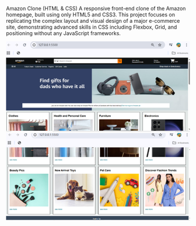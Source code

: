 Amazon Clone (HTML & CSS)
A responsive front-end clone of the Amazon homepage, built using only HTML5 and CSS3. This project focuses on replicating the complex layout and visual design of a major e-commerce site, demonstrating advanced skills in CSS including Flexbox, Grid, and positioning without any JavaScript frameworks.

![Alt Text](https://github.com/zainabmustafvi/Amazon-Frontend-Clone/blob/main/pic%201.PNG)
![Alt Text](https://github.com/zainabmustafvi/Amazon-Frontend-Clone/blob/main/pic2.PNG)

